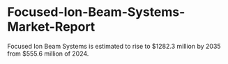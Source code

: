 # Focused-Ion-Beam-Systems-Market-Report
Focused Ion Beam Systems is estimated to rise to $1282.3 million by 2035 from $555.6 million of 2024.
